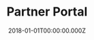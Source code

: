 ---
title: Partner Portal
metaDescription:
date: 2018-01-01T00:00:00.000Z
summary: The hub for resellers around the globe to access exclusive partner resources. Making updates as needed to improve the reseller experience.
link: https://partners.bluebeam.com/
buttonText: Visit Site
image: /static/img/projects/bluebeam/partner-program.png
tags:
  - WordPress
  - HTML
  - CSS
  - jQuery
  - Gravity Forms
  - Salesforce/Pardot
---
